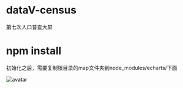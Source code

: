 # dataV-census
第七次人口普查大屏

# npm install
初始化之后，需要复制根目录的map文件夹到node_modules/echarts/下面

![avatar](https://p6-juejin.byteimg.com/tos-cn-i-k3u1fbpfcp/e8ce2c9fdb0f46aebb75376021d83e3c~tplv-k3u1fbpfcp-watermark.image)
